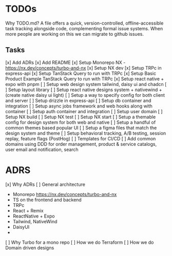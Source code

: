 # TODOs

Why TODO.md? A file offers a quick, version-controlled, offline-accessible task tracking alongside code, complementing formal issue systems. When more people are working on this we can migrate to github issues.

## Tasks

[x] Add ADRs
[x] Add README
[x] Setup Monorepo NX - https://nx.dev/concepts/turbo-and-nx
[x] Setup NX dev
[x] Setup TRPc in express-api
[x] Setup TanStack Query to run with TRPc
[x] Setup Basic Product Example TanStack Query to run with TRPc
[x] Setup react native + expo with pnpm
[ ] Setup web design system tailwind, daisy ui and chadcn
[ ] Setup layout library
[ ] Setup react native designs system + nativewind + (create native daisy ui light)
[ ] Setup a way to specify config for both client and server
[ ] Setup drizzle in express-api
[ ] Setup db container and integration
[ ] Setup async jobs framework and web hooks along with container
[ ] Setup auth container and integration
[ ] Setup user domain
[ ] Setup NX build
[ ] Setup NX test
[ ] Setup NX start
[ ] Setup a themable config for design system for both web and native
[ ] Setup a handful of common themes based popular UI
[ ] Setup a figma files that match the design system and theme
[ ] Setup behavioral tracking, A/B testing, session replay, feature flags (PostHog)
[ ] Templates for CI/CD
[ ] Add common domains using DDD for order management, product & service catalogs, user email and notification, search

# ADRS

[x] Why ADRs
[ ] General architecture

- Monorepo https://nx.dev/concepts/turbo-and-nx
- TS on the frontend and backend
- TRPc
- React + Remix
- ReactNative + Expo
- Tailwind, NativeWind
- DaisyUI
-

[ ] Why Turbo for a mono repo
[ ] How we do Terraform
[ ] How we do Domain driven designs
